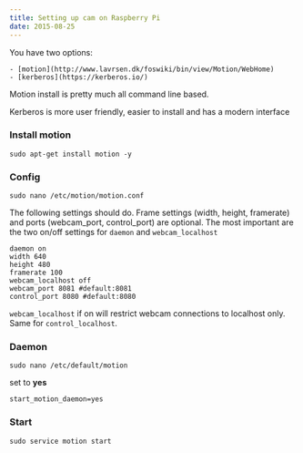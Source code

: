 ```yaml
---
title: Setting up cam on Raspberry Pi
date: 2015-08-25
---
```


You have two options:

	- [motion](http://www.lavrsen.dk/foswiki/bin/view/Motion/WebHome)
	- [kerberos](https://kerberos.io/)

Motion install is pretty much all command line based. 

Kerberos is more user friendly, easier to install and has a modern interface

### Install motion

	sudo apt-get install motion -y

### Config

	sudo nano /etc/motion/motion.conf

The following settings should do. Frame settings (width, height, framerate) and ports (webcam_port, control_port) are optional. The most important are the two on/off settings for `daemon` and `webcam_localhost`

	daemon on
	width 640
	height 480
	framerate 100
	webcam_localhost off
	webcam_port 8081 #default:8081
	control_port 8080 #default:8080

`webcam_localhost` if on will restrict webcam connections to localhost only. Same for `control_localhost`.

### Daemon

	sudo nano /etc/default/motion

set to **yes**

	start_motion_daemon=yes

### Start 

	sudo service motion start